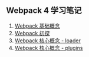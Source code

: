 ## Webpack 4 学习笔记

1. [Webpack 基础概念](https://github.com/VenenoFSD/Learn-Webpack4/issues/1)
2. [Webpack 初探](https://github.com/VenenoFSD/Learn-Webpack4/issues/2)
3. [Webpack 核心概念 - loader](https://github.com/VenenoFSD/Learn-Webpack4/issues/3)
4. [Webpack 核心概念 - plugins](https://github.com/VenenoFSD/Learn-Webpack4/issues/4)
